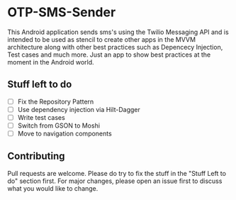 # OTP-SMS-Sender
This Android application sends sms's using the Twilio Messaging API and is intended to be used as stencil to create other apps in the MVVM architecture along with other best practices such as Depencecy Injection, Test cases and much more. Just an app to show best practices at the moment in the Android world.

## Stuff left to do
- [ ] Fix the Repository Pattern
- [ ] Use dependency injection via Hilt-Dagger
- [ ] Write test cases
- [ ] Switch from GSON to Moshi
- [ ] Move to navigation components

## Contributing
Pull requests are welcome. Please do try to fix the stuff in the "Stuff Left to do" section first. For major changes, please open an issue first to discuss what you would like to change.
